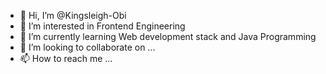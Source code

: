 - 👋 Hi, I’m @Kingsleigh-Obi
- 👀 I’m interested in Frontend Engineering
- 🌱 I’m currently learning Web development stack and Java Programming
- 💞️ I’m looking to collaborate on ...
- 📫 How to reach me ...

<!---
Kingsleigh-Obi/Kingsleigh-Obi is a ✨ special ✨ repository because its `README.md` (this file) appears on your GitHub profile.
You can click the Preview link to take a look at your changes.
--->
